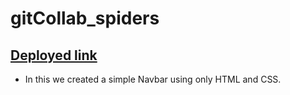 # gitCollab_spiders

## [Deployed link](https://gitcollab-navbar.netlify.app/)

- In this we created a simple Navbar using only HTML and CSS.

